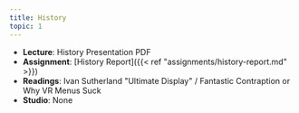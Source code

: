```yaml
---
title: History
topic: 1
---
```


- **Lecture**: History Presentation PDF
- **Assignment**: [History Report]({{< ref "assignments/history-report.md" >}})
- **Readings**: Ivan Sutherland "Ultimate Display" / Fantastic Contraption or Why VR Menus Suck
- **Studio**: None
